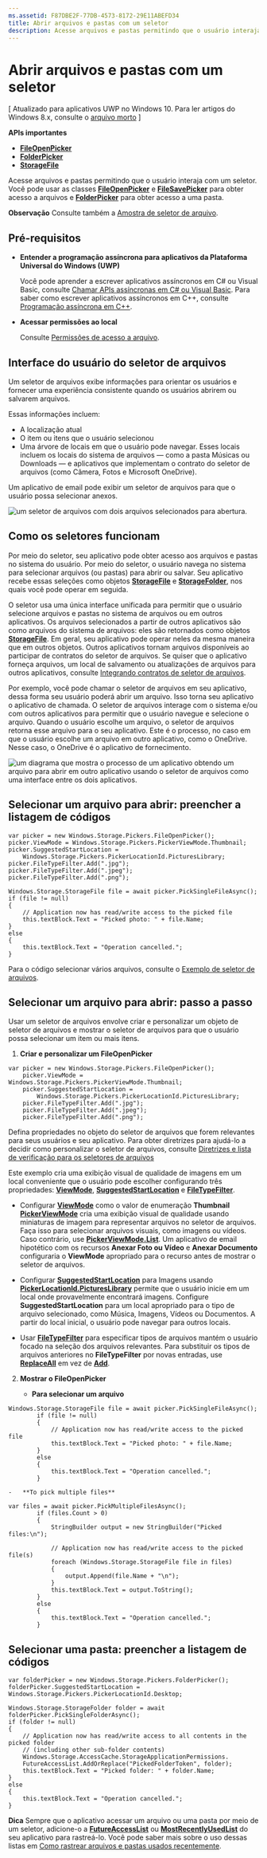 ```yaml
---
ms.assetid: F87DBE2F-77DB-4573-8172-29E11ABEFD34
title: Abrir arquivos e pastas com um seletor
description: Acesse arquivos e pastas permitindo que o usuário interaja com um seletor. Você pode usar as classes FileOpenPicker e FileSavePicker para obter acesso a arquivos e FolderPicker para obter acesso a uma pasta.
---
```


# Abrir arquivos e pastas com um seletor


\[ Atualizado para aplicativos UWP no Windows 10. Para ler artigos do Windows 8.x, consulte o [arquivo morto](http://go.microsoft.com/fwlink/p/?linkid=619132) \]


**APIs importantes**

-   [**FileOpenPicker**](https://msdn.microsoft.com/library/windows/apps/br207847)
-   [**FolderPicker**](https://msdn.microsoft.com/library/windows/apps/br207881)
-   [**StorageFile**](https://msdn.microsoft.com/library/windows/apps/br227171)

Acesse arquivos e pastas permitindo que o usuário interaja com um seletor. Você pode usar as classes [**FileOpenPicker**](https://msdn.microsoft.com/library/windows/apps/br207847) e [**FileSavePicker**](https://msdn.microsoft.com/library/windows/apps/br207871) para obter acesso a arquivos e [**FolderPicker**](https://msdn.microsoft.com/library/windows/apps/br207881) para obter acesso a uma pasta.

**Observação**  Consulte também a [Amostra de seletor de arquivo](http://go.microsoft.com/fwlink/p/?linkid=619994).

 

## Pré-requisitos


-   **Entender a programação assíncrona para aplicativos da Plataforma Universal do Windows (UWP)**

    Você pode aprender a escrever aplicativos assíncronos em C# ou Visual Basic, consulte [Chamar APIs assíncronas em C# ou Visual Basic](https://msdn.microsoft.com/library/windows/apps/mt187337). Para saber como escrever aplicativos assíncronos em C++, consulte [Programação assíncrona em C++](https://msdn.microsoft.com/library/windows/apps/mt187334).

-   **Acessar permissões ao local**

    Consulte [Permissões de acesso a arquivo](file-access-permissions.md).

## Interface do usuário do seletor de arquivos


Um seletor de arquivos exibe informações para orientar os usuários e fornecer uma experiência consistente quando os usuários abrirem ou salvarem arquivos.

Essas informações incluem:

-   A localização atual
-   O item ou itens que o usuário selecionou
-   Uma árvore de locais em que o usuário pode navegar. Esses locais incluem os locais do sistema de arquivos — como a pasta Músicas ou Downloads — e aplicativos que implementam o contrato do seletor de arquivos (como Câmera, Fotos e Microsoft OneDrive).

Um aplicativo de email pode exibir um seletor de arquivos para que o usuário possa selecionar anexos.

![um seletor de arquivos com dois arquivos selecionados para abertura.](images/picker-multifile-600px.png)

## Como os seletores funcionam


Por meio do seletor, seu aplicativo pode obter acesso aos arquivos e pastas no sistema do usuário. Por meio do seletor, o usuário navega no sistema para selecionar arquivos (ou pastas) para abrir ou salvar. Seu aplicativo recebe essas seleções como objetos [**StorageFile**](https://msdn.microsoft.com/library/windows/apps/br227171) e [**StorageFolder**](https://msdn.microsoft.com/library/windows/apps/br227230), nos quais você pode operar em seguida.

O seletor usa uma única interface unificada para permitir que o usuário selecione arquivos e pastas no sistema de arquivos ou em outros aplicativos. Os arquivos selecionados a partir de outros aplicativos são como arquivos do sistema de arquivos: eles são retornados como objetos [**StorageFile**](https://msdn.microsoft.com/library/windows/apps/br227171). Em geral, seu aplicativo pode operar neles da mesma maneira que em outros objetos. Outros aplicativos tornam arquivos disponíveis ao participar de contratos do seletor de arquivos. Se quiser que o aplicativo forneça arquivos, um local de salvamento ou atualizações de arquivos para outros aplicativos, consulte [Integrando contratos de seletor de arquivos](https://msdn.microsoft.com/library/windows/apps/hh465192).

Por exemplo, você pode chamar o seletor de arquivos em seu aplicativo, dessa forma seu usuário poderá abrir um arquivo. Isso torna seu aplicativo o aplicativo de chamada. O seletor de arquivos interage com o sistema e/ou com outros aplicativos para permitir que o usuário navegue e selecione o arquivo. Quando o usuário escolhe um arquivo, o seletor de arquivos retorna esse arquivo para o seu aplicativo. Este é o processo, no caso em que o usuário escolhe um arquivo em outro aplicativo, como o OneDrive. Nesse caso, o OneDrive é o aplicativo de fornecimento.

![um diagrama que mostra o processo de um aplicativo obtendo um arquivo para abrir em outro aplicativo usando o seletor de arquivos como uma interface entre os dois aplicativos.](images/app-to-app-diagram-600px.png)

## Selecionar um arquivo para abrir: preencher a listagem de códigos


```CSharp
var picker = new Windows.Storage.Pickers.FileOpenPicker();
picker.ViewMode = Windows.Storage.Pickers.PickerViewMode.Thumbnail;
picker.SuggestedStartLocation = 
    Windows.Storage.Pickers.PickerLocationId.PicturesLibrary;
picker.FileTypeFilter.Add(".jpg");
picker.FileTypeFilter.Add(".jpeg");
picker.FileTypeFilter.Add(".png");

Windows.Storage.StorageFile file = await picker.PickSingleFileAsync();
if (file != null)
{
    // Application now has read/write access to the picked file
    this.textBlock.Text = "Picked photo: " + file.Name;
}
else
{
    this.textBlock.Text = "Operation cancelled.";
}
```

Para o código selecionar vários arquivos, consulte o [Exemplo de seletor de arquivos](http://go.microsoft.com/fwlink/p/?linkid=619994).

## Selecionar um arquivo para abrir: passo a passo


Usar um seletor de arquivos envolve criar e personalizar um objeto de seletor de arquivos e mostrar o seletor de arquivos para que o usuário possa selecionar um item ou mais itens.

1.  **Criar e personalizar um FileOpenPicker**

```CSharp
var picker = new Windows.Storage.Pickers.FileOpenPicker();
    picker.ViewMode = Windows.Storage.Pickers.PickerViewMode.Thumbnail;
    picker.SuggestedStartLocation = 
        Windows.Storage.Pickers.PickerLocationId.PicturesLibrary;
    picker.FileTypeFilter.Add(".jpg");
    picker.FileTypeFilter.Add(".jpeg");
    picker.FileTypeFilter.Add(".png");
```

Defina propriedades no objeto do seletor de arquivos que forem relevantes para seus usuários e seu aplicativo. Para obter diretrizes para ajudá-lo a decidir como personalizar o seletor de arquivos, consulte [Diretrizes e lista de verificação para os seletores de arquivos](https://msdn.microsoft.com/library/windows/apps/hh465182)

Este exemplo cria uma exibição visual de qualidade de imagens em um local conveniente que o usuário pode escolher configurando três propriedades: [**ViewMode**](https://msdn.microsoft.com/library/windows/apps/br207855), [**SuggestedStartLocation**](https://msdn.microsoft.com/library/windows/apps/br207854) e [**FileTypeFilter**](https://msdn.microsoft.com/library/windows/apps/br207850).

-   Configurar [**ViewMode**](https://msdn.microsoft.com/library/windows/apps/br207855) como o valor de enumeração **Thumbnail** [**PickerViewMode**](https://msdn.microsoft.com/en-us/library/windows/apps/xaml/windows.storage.pickers.pickerviewmode.aspx#thumbnail) cria uma exibição visual de qualidade usando miniaturas de imagem para representar arquivos no seletor de arquivos. Faça isso para selecionar arquivos visuais, como imagens ou vídeos. Caso contrário, use [**PickerViewMode.List**](https://msdn.microsoft.com/en-us/library/windows/apps/xaml/windows.storage.pickers.pickerviewmode.aspx#list). Um aplicativo de email hipotético com os recursos **Anexar Foto ou Vídeo** e **Anexar Documento** configuraria o **ViewMode** apropriado para o recurso antes de mostrar o seletor de arquivos.

-   Configurar [**SuggestedStartLocation**](https://msdn.microsoft.com/library/windows/apps/br207854) para Imagens usando [**PickerLocationId.PicturesLibrary**](https://msdn.microsoft.com/library/windows/apps/br207890) permite que o usuário inicie em um local onde provavelmente encontrará imagens. Configure **SuggestedStartLocation** para um local apropriado para o tipo de arquivo selecionado, como Música, Imagens, Vídeos ou Documentos. A partir do local inicial, o usuário pode navegar para outros locais.

-   Usar [**FileTypeFilter**](https://msdn.microsoft.com/library/windows/apps/br207850) para especificar tipos de arquivos mantém o usuário focado na seleção dos arquivos relevantes. Para substituir os tipos de arquivos anteriores no **FileTypeFilter** por novas entradas, use [**ReplaceAll**](https://msdn.microsoft.com/library/windows/apps/br207844) em vez de [**Add**](https://msdn.microsoft.com/library/windows/apps/br207834).

2.  **Mostrar o FileOpenPicker**

    -   **Para selecionar um arquivo**

```CSharp
Windows.Storage.StorageFile file = await picker.PickSingleFileAsync();
        if (file != null)
        {
            // Application now has read/write access to the picked file
            this.textBlock.Text = "Picked photo: " + file.Name;
        }
        else
        {
            this.textBlock.Text = "Operation cancelled.";
        }
```

    -   **To pick multiple files**

```CSharp
var files = await picker.PickMultipleFilesAsync();
        if (files.Count > 0)
        {
            StringBuilder output = new StringBuilder("Picked files:\n");

            // Application now has read/write access to the picked file(s)
            foreach (Windows.Storage.StorageFile file in files)
            {
                output.Append(file.Name + "\n");
            }
            this.textBlock.Text = output.ToString();
        }
        else
        {
            this.textBlock.Text = "Operation cancelled.";
        }
```

## Selecionar uma pasta: preencher a listagem de códigos


```CSharp
var folderPicker = new Windows.Storage.Pickers.FolderPicker();
folderPicker.SuggestedStartLocation = Windows.Storage.Pickers.PickerLocationId.Desktop;

Windows.Storage.StorageFolder folder = await folderPicker.PickSingleFolderAsync();
if (folder != null)
{
    // Application now has read/write access to all contents in the picked folder
    // (including other sub-folder contents)
    Windows.Storage.AccessCache.StorageApplicationPermissions.
    FutureAccessList.AddOrReplace("PickedFolderToken", folder);
    this.textBlock.Text = "Picked folder: " + folder.Name;
}
else
{
    this.textBlock.Text = "Operation cancelled.";
}
```

**Dica**  Sempre que o aplicativo acessar um arquivo ou uma pasta por meio de um seletor, adicione-o a [**FutureAccessList**](https://msdn.microsoft.com/library/windows/apps/br207457) ou [**MostRecentlyUsedList**](https://msdn.microsoft.com/library/windows/apps/br207458) do seu aplicativo para rastreá-lo. Você pode saber mais sobre o uso dessas listas em [Como rastrear arquivos e pastas usados recentemente](how-to-track-recently-used-files-and-folders.md).

 

 

 






<!--HONumber=Mar16_HO1-->



